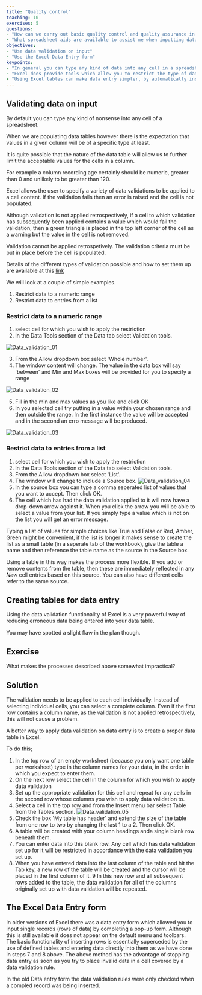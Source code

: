 ```yaml
---
title: "Quality control"
teaching: 10
exercises: 5
questions:
- "How can we carry out basic quality control and quality assurance in spreadsheets? "
- "What spreadsheet aids are available to assist me when inputting data?"
objectives:
- "Use data validation on input"
- "Use the Excel Data Entry form"
keypoints:
- "In general you can type any kind of data into any cell in a spreadsheet"
- "Excel does provide tools which allow you to restrict the type of data and ranges of values you can enter"
- "Using Excel tables can make data entry simpler, by automatically inserting new rows complete with data validation rules when needed"
---
```


## Validating data on input

By default you can type any kind of nonsense into any cell of a spreadsheet.

When we are populating data tables however there is the expectation that values in a given column will 
be of a specific type at least.

It is quite possible that the nature of the data table will allow us to further limit the acceptable values for the cells in a column.

For example a column recording age certainly should be numeric, greater than 0 and unlikely to be greater than 120.

Excel allows the user to specify a variety of data validations to be applied to a cell content. If the validation fails then an error is raised and the cell is not populated.

Although validation is not applied retrospectively, if a cell to which validation has subsequently been applied contains a value which would fail the validation, then a green triangle is placed in the top left corner of the cell as a warning but the value in the cell is not removed.

Validation cannot be applied retrospetively. The validation criteria must be put in place before the cell is populated.

Details of the different types of validation possible and how to set them up are available at this [link](https://support.office.com/en-us/article/Apply-data-validation-to-cells-29FECBCC-D1B9-42C1-9D76-EFF3CE5F7249)


We will look at a couple of simple examples.

1. Restrict data to a numeric range
2. Restrict data to entries from a list



### Restrict data to a numeric range

1. select cell for which you wish to apply the restriction
2. In the Data Tools section of the Data tab select Validation tools.

![Data_validation_01](../fig/spreadsheets_Data_validation_01.png)

3. From the Allow dropdown box select 'Whole number'. 
4. The window content will change. The value in the data box will say 'between' and Min and Max boxes
will be provided for you to specify a range 

![Data_validation_02](../fig/spreadsheets_Data_validation_02.png)

5. Fill in the min and max values as you like and click OK
6. In you selected cell try putting in a value within your chosen range and then outside the range.
   In the first instance the value will be accepted and in the second an erro message will be produced.
   
![Data_validation_03](../fig/spreadsheets_Data_validation_03.png)



### Restrict data to entries from a list


1. select cell for which you wish to apply the restriction
2. In the Data Tools section of the Data tab select Validation tools.
3. From the Allow dropdown box select 'List'. 
4. The window will change to include a Source box.
![Data_validation_04](../fig/spreadsheets_Data_validation_04.png) 
5. In the source box you can type a comma seperated list of values that you want to accept. Then click OK.
6. The cell which has had the data validation applied to it will now have a drop-down arrow against it. When you click the arrow you will be able to select a value from your list. If you simply type a value which is not on the list you will get an error message.

Typing a list of values for simple choices like True and False or Red, Amber, Green might be convenient, if the list is longer it makes sense to create the list as a small table (in a seperate tab of the workbook), give the table a name and then reference the table name as the source in the Source box.

Using a table in this way makes the process more flexible. If you add or remove contents from the table, then these are immediately reflected in any *New* cell entries based on this source. You can also have different cells refer to the same source.


## Creating tables for data entry

Using the data validation functionality of Excel is a very powerful way of reducing erroneous data being entered into your data table.

You may have spotted a slight flaw in the plan though.

## Exercise  

What makes the processes described above somewhat impractical?

## Solution

The validation needs to be applied to each cell individually. Instead of selecting individual cells, you can select a complete column. Even if the first row contains a column name, as the validation is not applied retrospectively, this will not cause a problem.


A better way to apply data validation on data entry is to create a proper data table in Excel.

To do this;

1. In the top row of an empty worksheet (because you only want one table per worksheet) type in the column names for your data, in the order in which you expect to enter them.
2. On the next row select the cell in the column for which you wish to apply data validation
3. Set up the appropriate validation for this cell and repeat for any cells in the second row whose columns  you wish to apply data validation to.
4. Select a cell in the top row and from the Insert menu bar select Table from the Tables section.
![Data_validation_05](../fig/spreadsheets_Data_validation_05.png) 
5. Check the box 'My table has header' and extend the size of the table from one row to two by changing the last 1 to a 2. Then click OK.
6. A table will be created with your column headings anda single blank row beneath them. 
7. You can enter data into this blank row. Any cell which has data validation set up for it will be restricted in accordance with the data validation you set up.
8. When you have entered data into the last column of the table and hit the Tab key, a new row of the table will be created and the cursor will be placed in the first column of it. 
9 In this new row and all subsequent rows added to the table, the data validation for all of the columns originally set up with data validation will be repeated.



## The Excel Data Entry form

In older versions of Excel there was a data entry form which allowed you to input single records (rows of data) by completing a pop-up form. Although this is still available it does not appear on the default menu and toolbars. The basic functionality of inserting rows is essentially superceded by the use of defined tables and entering data directly into them as we have done in steps 7 and 8 above. The above method has the advantage of stopping data entry as soon as you try to place invalid data in a cell covered by a data validation rule.

In the old Data entry form the data validation rules were only checked when a compled record was being inserted. 





